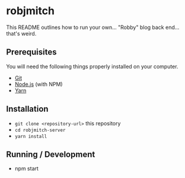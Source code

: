 # robjmitch

This README outlines how to run your own... "Robby" blog back end... that's weird.

## Prerequisites

You will need the following things properly installed on your computer.

* [Git](https://git-scm.com/)
* [Node.js](https://nodejs.org/) (with NPM)
* [Yarn](https://yarnpkg.com/)

## Installation

* `git clone <repository-url>` this repository
* `cd robjmitch-server`
* `yarn install`

## Running / Development

* npm start
